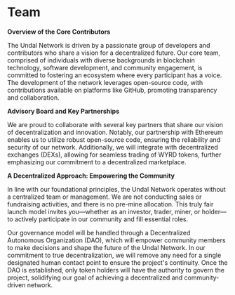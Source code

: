 # Team

**Overview of the Core Contributors**

The Undal Network is driven by a passionate group of developers and contributors who share a vision for a decentralized future. Our core team, comprised of individuals with diverse backgrounds in blockchain technology, software development, and community engagement, is committed to fostering an ecosystem where every participant has a voice. The development of the network leverages open-source code, with contributions available on platforms like GitHub, promoting transparency and collaboration.

**Advisory Board and Key Partnerships**

We are proud to collaborate with several key partners that share our vision of decentralization and innovation. Notably, our partnership with Ethereum enables us to utilize robust open-source code, ensuring the reliability and security of our network. Additionally, we will integrate with decentralized exchanges (DEXs), allowing for seamless trading of WYRD tokens, further emphasizing our commitment to a decentralized marketplace.

**A Decentralized Approach: Empowering the Community**

In line with our foundational principles, the Undal Network operates without a centralized team or management. We are not conducting sales or fundraising activities, and there is no pre-mine allocation. This truly fair launch model invites you—whether as an investor, trader, miner, or holder—to actively participate in our community and fill essential roles.

Our governance model will be handled through a Decentralized Autonomous Organization (DAO), which will empower community members to make decisions and shape the future of the Undal Network. In our commitment to true decentralization, we will remove any need for a single designated human contact point to ensure the project's continuity. Once the DAO is established, only token holders will have the authority to govern the project, solidifying our goal of achieving a decentralized and community-driven network.
